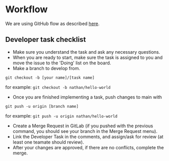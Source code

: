 # Workflow 

We are using GitHub flow as described [here](http://scottchacon.com/2011/08/31/github-flow.html). 

## Developer task checklist 
* Make sure you understand the task and ask any necessary questions. 
* When you are ready to start, make sure the task is assigned to you and move the issue to the 'Doing' list on the board.
* Make a branch to develop from.

`git checkout -b [your name]/[task name]`

for example: 
`git checkout -b nathan/hello-world`

* Once you are finished implementing a task, push changes to main with 

`git push -u origin [branch name]`

for example: 
`git push -u origin nathan/hello-world`

* Create a Merge Request in GitLab (if you pushed with the previous command, you should see your branch in the Merge Request menu).
* Link the Developer Task in the comments, and assign/ask for review (at least one teamate should review). 
* After your changes are approved, if there are no conflicts, complete the merge. 

